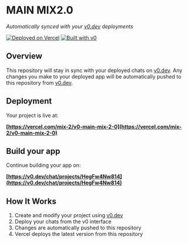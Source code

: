 # MAIN MIX2.0

*Automatically synced with your [v0.dev](https://v0.dev) deployments*

[![Deployed on Vercel](https://img.shields.io/badge/Deployed%20on-Vercel-black?style=for-the-badge&logo=vercel)](https://vercel.com/mix-2/v0-main-mix-2-0)
[![Built with v0](https://img.shields.io/badge/Built%20with-v0.dev-black?style=for-the-badge)](https://v0.dev/chat/projects/HegFw4Nw814)

## Overview

This repository will stay in sync with your deployed chats on [v0.dev](https://v0.dev).
Any changes you make to your deployed app will be automatically pushed to this repository from [v0.dev](https://v0.dev).

## Deployment

Your project is live at:

**[https://vercel.com/mix-2/v0-main-mix-2-0](https://vercel.com/mix-2/v0-main-mix-2-0)**

## Build your app

Continue building your app on:

**[https://v0.dev/chat/projects/HegFw4Nw814](https://v0.dev/chat/projects/HegFw4Nw814)**

## How It Works

1. Create and modify your project using [v0.dev](https://v0.dev)
2. Deploy your chats from the v0 interface
3. Changes are automatically pushed to this repository
4. Vercel deploys the latest version from this repository
